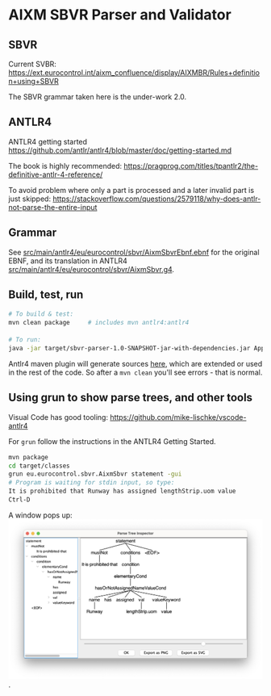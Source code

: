 # AIXM SBVR Parser and Validator

## SBVR
Current SVBR:
https://ext.eurocontrol.int/aixm_confluence/display/AIXMBR/Rules+definition+using+SBVR

The SBVR grammar taken here is the under-work 2.0.

## ANTLR4

ANTLR4 getting started https://github.com/antlr/antlr4/blob/master/doc/getting-started.md

The book is highly recommended: https://pragprog.com/titles/tpantlr2/the-definitive-antlr-4-reference/

To avoid problem where only a part is processed and a later invalid part is just skipped:
https://stackoverflow.com/questions/2579118/why-does-antlr-not-parse-the-entire-input

## Grammar

See [src/main/antlr4/eu/eurocontrol/sbvr/AixmSbvrEbnf.ebnf](src/main/antlr4/eu/eurocontrol/sbvr/AixmSbvrEbnf.ebnf) for the original EBNF, and its translation in ANTLR4 [src/main/antlr4/eu/eurocontrol/sbvr/AixmSbvr.g4](src/main/antlr4/eu/eurocontrol/sbvr/AixmSbvr.g4).

## Build, test, run

```bash
# To build & test:
mvn clean package     # includes mvn antlr4:antlr4

# To run:
java -jar target/sbvr-parser-1.0-SNAPSHOT-jar-with-dependencies.jar App
```

Antlr4 maven plugin will generate sources [here](target/generated-sources/antlr4/eu/eurocontrol/sbvr/), which are extended or used in the rest of the code. So after a `mvn clean` you'll see errors - that is normal.

## Using grun to show parse trees, and other tools
Visual Code has good tooling: https://github.com/mike-lischke/vscode-antlr4

For `grun` follow the instructions in the ANTLR4 Getting Started.

```bash
mvn package
cd target/classes
grun eu.eurocontrol.sbvr.AixmSbvr statement -gui
# Program is waiting for stdin input, so type:
It is prohibited that Runway has assigned lengthStrip.uom value
Ctrl-D
```
A window pops up: ![Parse Tree Inspector](doc/SampleParseTree.png).

